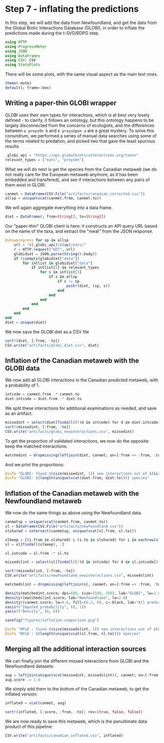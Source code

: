 # Step 7 - inflating the predictions

In this step, we will add the data from Newfoundland, and get the data from
the Global Biotic Interactions Database (GLOBI), in order to inflate the
predictions made during the t-SVD/RDPG step.

````julia
using HTTP
using ProgressMeter
using JSON
using DataFrames
using CSV: CSV
using StatsPlots
````

There will be some plots, with the same visual aspect as the main text ones.

````julia
theme(:mute)
default(; frame=:box)
````

## Writing a paper-thin GLOBI wrapper

GLOBI uses their own types for interactions, which is at best very losely
defined - to clarify, it follows an ontology, but this ontology happens to be
largely disconnected from the concerns of ecologists, and the differences
between `a preysOn b` and `b preysUpon a` are a great mystery. To solve this
conundrum, we performed a series of manual data searches using some of the
terms related to predation, and picked two that gave the least spurious
results.

````julia
_globi_api = "https://api.globalbioticinteractions.org/taxon"
relevant_types = ["eats", "preysOn"]
````

What we will do next is get the species from the Canadian metaweb (we do not
really care for the European metaweb anymore, as it has been embedded and
transfered), and see if interactions between any pairs of them exist in GLOBI.

````julia
canmet = DataFrame(CSV.File("artifacts/canadian_corrected.csv"))
allsp = unique(vcat(canmet.from, canmet.to))
````

We will again aggregate everything into a data frame.

````julia
diet = DataFrame(; from=String[], to=String[])
````

Our "paper-thin" GLOBI client is here: it constructs an API query URL based on
the name of the taxa, and extract the "meat" from the JSON response.

````julia
@showprogress for sp in allsp
    url = "$(_globi_api)/$(sp)/eats/"
    r = HTTP.request("GET", url)
    globidiet = JSON.parse(String(r.body))
    if !isempty(globidiet["data"])
        for intlist in globidiet["data"]
            if intlist[2] in relevant_types
                for s in intlist[3]
                    if s in allsp
                        if s != sp
                            push!(diet, (sp, s))
                        end
                    end
                end
            end
        end
    end
end
diet = unique(diet)
````

We now save the GLOBI diet as a CSV file

````julia
sort!(diet, [:from, :to])
CSV.write("artifacts/globi_diet.csv", diet)
````

## Inflation of the Canadian metaweb with the GLOBI data

We now add all GLOBI interactions in the Canadian predicted metaweb, with a
probability of 1.

````julia
intcode = canmet.from .* canmet.to
diet.intcode = diet.from .* diet.to
````

We split these interactions for additional examinations as needed, and save as
an artifact.

````julia
missedint = select(diet[findall([!(d in intcode) for d in diet.intcode]), :], [:from, :to])
sort!(missedint, [:from, :to])
CSV.write("artifacts/globi_newinteractions.csv", missedint)
````

To get the proportion of validated interactions, we now do the opposite: keep
the matched interactions:

````julia
matchedint = dropmissing(leftjoin(diet, canmet; on=[:from => :from, :to => :to]))
````

And we print the proportions:

````julia
@info "GLOBI: found $(size(missedint, 1)) new interactions out of $(size(diet, 1))"
@info "GLOBI: $(length(unique(vcat(diet.from, diet.to)))) species"
````

## Inflation of the Canadian metaweb with the Newfoundland metaweb

We now do the same things as above using the Newfoundland data.

````julia
canmetsp = unique(vcat(canmet.from, canmet.to))
sl = DataFrame(CSV.File("artifacts/newfoundland.csv"))
slshared = intersect(canmetsp, unique(vcat(sl.from, sl.to)))

slkeep = [(i.from in slshared) & (i.to in slshared) for i in eachrow(sl)]
sl = sl[findall(slkeep), :]

sl.intcode = sl.from .* sl.to

missedslint = select(sl[findall([!(d in intcode) for d in sl.intcode]), :], [:from, :to])

sort!(missedslint, [:from, :to])
CSV.write("artifacts/newfoundland_newinteractions.csv", missedslint)

matchedslint = dropmissing(leftjoin(sl, canmet; on=[:from => :from, :to => :to]))

density(matchedint.score; dpi=600, size=(500, 500), lab="GLOBI", lw=2.0)
density!(matchedslint.score; lab="Newfoundland", lw=2.0)
density!(canmet.score; lw=0.0, fill=(0.2, 0), c=:black, lab="All predictions")
xaxis!("Imputed probability", (0, 1))
yaxis!("Density", (0, 8))

savefig("figures/inflation-comparison.png")

@info "NFLD : found $(size(missedslint, 1)) new interactions out of $(size(sl, 1))"
@info "NFLD : $(length(unique(vcat(sl.from, sl.to)))) species"
````

## Merging all the additional interaction sources

We can finally join the different missed interactions from GLOBI and the
Newfoundland datasets:

````julia
aug = leftjoin(unique(vcat(missedint, missedslint)), canmet; on=[:from, :to])
aug.score .= 1.0
````

We simply add them to the bottom of the Canadian metaweb, to get the inflated
version:

````julia
inflated = vcat(canmet, aug)

sort!(inflated, [:score, :from, :to]; rev=[true, false, false])
````

We are now ready to save this metaweb, which is the penultimate data product
of this pipeline:

````julia
CSV.write("artifacts/canadian_inflated.csv", inflated)
````

